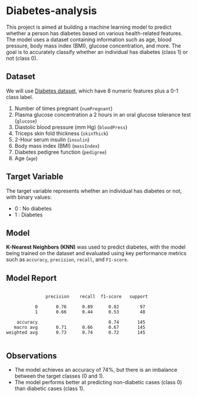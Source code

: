 # Diabetes-analysis


This project is aimed at building a machine learning model to predict whether a person has diabetes based on various health-related features. The model uses a dataset containing information such as age, blood pressure, body mass index (BMI), glucose concentration, and more. The goal is to accurately classify whether an individual has diabetes (class 1) or not (class 0).



## Dataset


We will use [Diabetes dataset](https://www.kaggle.com/uciml/pima-indians-diabetes-database), which have 8 numeric features plus a 0-1 class label.

1. Number of times pregnant (`numPregnant`)
2. Plasma glucose concentration a 2 hours in an oral glucose tolerance test (`glucose`)
3. Diastolic blood pressure (mm Hg) (`bloodPress`)
4. Triceps skin fold thickness (`skinThick`)
5. 2-Hour serum insulin (`insulin`)
6. Body mass index (BMI) (`massIndex`)
7. Diabetes pedigree function (`pedigree`)
8. Age (`age`)


## Target Variable
The target variable represents whether an individual has diabetes or not, with binary values:
- 0 :  No diabetes
- 1 :   Diabetes


## Model

**K-Nearest Neighbors (KNN)** was used to predict diabetes, with the model being trained on the dataset and evaluated using key performance metrics such as `accuracy`, `precision`, `recall`, and `F1-score`. 


## Model Report

```

               precision    recall  f1-score   support

           0       0.76      0.89      0.82        97
           1       0.66      0.44      0.53        48

    accuracy                           0.74       145
   macro avg       0.71      0.66      0.67       145
weighted avg       0.73      0.74      0.72       145


```

## Observations

- The model achieves an accuracy of 74%, but there is an imbalance between the target classes (0 and 1).
- The model performs better at predicting non-diabetic cases (class 0) than diabetic cases (class 1).
